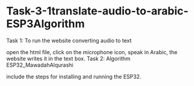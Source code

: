# Task-3-1translate-audio-to-arabic-ESP3Algorithm
Task 1: To run the website converting audio to text

open the html file,
click on the microphone icon,
speak in Arabic, the website writes it in the text box.
Task 2: Algorithm ESP32_MawadahAlqurashi

include the steps for installing and running the ESP32.
